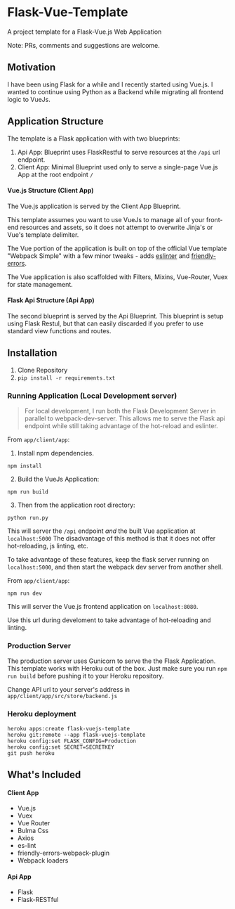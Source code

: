 # Flask-Vue-Template

A project template for a Flask-Vue.js Web Application

Note: PRs, comments and suggestions are welcome.

## Motivation

I have been using Flask for a while and I recently started using Vue.js.
I wanted to continue using Python as a Backend while migrating all frontend logic to VueJs.

## Application Structure


The template is a Flask application with with two blueprints:

1. Api App: Blueprint uses FlaskRestful to serve resources at the `/api` url endpoint.
2. Client App: Minimal Blueprint used only to serve a single-page Vue.js App at the root endpoint `/`


#### Vue.js Structure (Client App)

The Vue.js application is served by the Client App Blueprint.

This template assumes you want to use VueJs to manage all of your front-end resources and assets,
so it does not attempt to overwrite Jinja's or Vue's template delimiter.

The Vue portion of the application is built on top of the official Vue template "Webpack Simple" with a few minor tweaks -
adds [eslinter](https://www.npmjs.com/package/eslinter) and [friendly-errors](https://www.npmjs.com/package/friendly-errors-webpack-plugin).

The Vue application is also scaffolded with Filters, Mixins, Vue-Router, Vuex for state management.

#### Flask Api Structure (Api App)

The second blueprint is served by the Api Blueprint.
This blueprint is setup using Flask Restul, but that can easily discarded if you prefer to use standard view functions and routes.


## Installation

1. Clone Repository
2. `pip install -r requirements.txt`


### Running Application (Local Development server)

> For local development, I run both the Flask Development Server in parallel to webpack-dev-server.
This allows me to serve the Flask api endpoint while still taking advantage of the hot-reload and eslinter.

From `app/client/app`:

1. Install npm dependencies.

`npm install`

2. Build the VueJs Application:

`npm run build`

3. Then from the application root directory:

`python run.py`

This will server the `/api` endpoint _and_ the built Vue application at `localhost:5000`
The disadvantage of this method is that it does not offer hot-reloading, js linting, etc.

To take advantage of these features, keep the flask server running on `localhost:5000`, and then start the webpack dev server from another shell.

From `app/client/app`:

`npm run dev`

This will server the Vue.js frontend application on `localhost:8080`.

Use this url during develoment to take advantage of hot-reloading and linting.

### Production Server

The production server uses Gunicorn to serve the the Flask Application.
This template works with Heroku out of the box. Just make sure you run `npm run build`
before pushing it to your Heroku repository.

Change API url to your server's address in `app/client/app/src/store/backend.js`

### Heroku deployment

```
heroku apps:create flask-vuejs-template
heroku git:remote --app flask-vuejs-template
heroku config:set FLASK_CONFIG=Production
heroku config:set SECRET=SECRETKEY
git push heroku
```

## What's Included

#### Client App
* Vue.js
* Vuex
* Vue Router
* Bulma Css
* Axios
* es-lint
* friendly-errors-webpack-plugin
* Webpack loaders

#### Api App
* Flask
* Flask-RESTful

